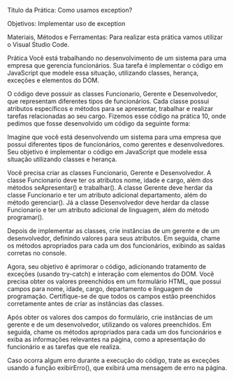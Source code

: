 Título da Prática:  Como usamos exception?

Objetivos: Implementar uso de exception

Materiais, Métodos e Ferramentas: Para realizar esta prática vamos utilizar o Visual Studio Code.

Prática
Você está trabalhando no desenvolvimento de um sistema para uma empresa que gerencia funcionários. Sua tarefa é implementar o código em JavaScript que modele essa situação, utilizando classes, herança, exceções e elementos do DOM.

O código deve possuir as classes Funcionario, Gerente e Desenvolvedor, que representam diferentes tipos de funcionários. Cada classe possui atributos específicos e métodos para se apresentar, trabalhar e realizar tarefas relacionadas ao seu cargo. Fizemos esse código na prática 10, onde pedimos que fosse desenvolvido um código da seguinte forma:

Imagine que você está desenvolvendo um sistema para uma empresa que possui diferentes tipos de funcionários, como gerentes e desenvolvedores. Seu objetivo é implementar o código em JavaScript que modele essa situação utilizando classes e herança.

Você precisa criar as classes Funcionario, Gerente e Desenvolvedor. A classe Funcionario deve ter os atributos nome, idade e cargo, além dos métodos seApresentar() e trabalhar(). A classe Gerente deve herdar da classe Funcionario e ter um atributo adicional departamento, além do método gerenciar(). Já a classe Desenvolvedor deve herdar da classe Funcionario e ter um atributo adicional de linguagem, além do método programar().

Depois de implementar as classes, crie instâncias de um gerente e de um desenvolvedor, definindo valores para seus atributos. Em seguida, chame os métodos apropriados para cada um dos funcionários, exibindo as saídas corretas no console.

Agora, seu objetivo é aprimorar o código, adicionando tratamento de exceções (usando try-catch) e interação com elementos do DOM. Você precisa obter os valores preenchidos em um formulário HTML, que possui campos para nome, idade, cargo, departamento e linguagem de programação. Certifique-se de que todos os campos estão preenchidos corretamente antes de criar as instâncias das classes.

Após obter os valores dos campos do formulário, crie instâncias de um gerente e de um desenvolvedor, utilizando os valores preenchidos. Em seguida, chame os métodos apropriados para cada um dos funcionários e exiba as informações relevantes na página, como a apresentação do funcionário e as tarefas que ele realiza.

Caso ocorra algum erro durante a execução do código, trate as exceções usando a função exibirErro(), que exibirá uma mensagem de erro na página.
